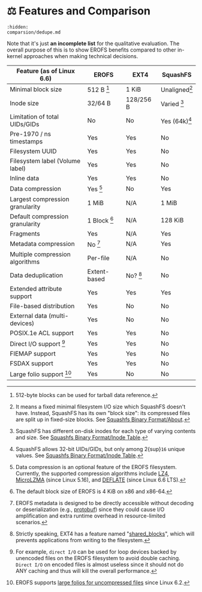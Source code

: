 # ⚖️ Features and Comparison

```{toctree}
:hidden:
comparsion/dedupe.md
```

Note that it's just **an incomplete list** for the qualitative evaluation.
The overall purpose of this is to show EROFS benefits compared to other
in-kernel approaches when making technical decisions.

| Feature  (as of Linux 6.6)      | EROFS          | EXT4      | SquashFS      |
| ------------------------------- | -------------- | --------- | ------------- |
| Minimal block size              | 512 B [^1]     | 1 KiB     | Unaligned[^2] |
| Inode size                      | 32/64 B        | 128/256 B | Varied [^3]   |
| Limitation of total UIDs/GIDs   | No             | No        | Yes (64k)[^4] |
| Pre-1970 / ns timestamps        | Yes            | Yes       | No            |
| Filesystem UUID                 | Yes            | Yes       | No            |
| Filesystem label (Volume label) | Yes            | Yes       | No            |
| Inline data                     | Yes            | Yes       | No            |
| Data compression                | Yes [^5]       | No        | Yes           |
| Largest compression granularity | 1 MiB          | N/A       | 1 MiB         |
| Default compression granularity | 1 Block [^6]   | N/A       | 128 KiB       |
| Fragments                       | Yes            | N/A       | Yes           |
| Metadata compression            | No [^7]        | N/A       | Yes           |
| Multiple compression algorithms | Per-file       | N/A       | No            |
| Data deduplication              | Extent-based   | No? [^8]  | No            |
| Extended attribute support      | Yes            | Yes       | Yes           |
| File-based distribution         | Yes            | No        | No            |
| External data (multi-devices)   | Yes            | No        | No            |
| POSIX.1e ACL support            | Yes            | Yes       | No            |
| Direct I/O support [^9]         | Yes            | Yes       | No            |
| FIEMAP support                  | Yes            | Yes       | No            |
| FSDAX support                   | Yes            | Yes       | No            |
| Large folio support [^10]       | Yes            | No        | No            |

[^1]: 512-byte blocks can be used for tarball data reference.

[^2]: It means a fixed minimal filesystem I/O size which SquashFS doesn't have.
Instead, SquashFS has its own "block size": its compressed files are split up in
fixed-size blocks.  See [Squashfs Binary Format/About](https://dr-emann.github.io/squashfs/squashfs.html#_about).

[^3]: SquashFS has different on-disk inodes for each type of varying contents
and size.  See [Squashfs Binary Format/Inode Table](https://dr-emann.github.io/squashfs/squashfs.html#_inode_table).

[^4]: SquashFS allows 32-bit UIDs/GIDs, but only among 2{sup}`16` unique values.
See [Squashfs Binary Format/Inode Table](https://dr-emann.github.io/squashfs/squashfs.html#_inode_table).

[^5]: Data compression is an optional feature of the EROFS filesystem.
Currently, the supported compression algorithms include [LZ4](https://lz4.org),
[MicroLZMA](https://tukaani.org/xz) (since Linux 5.16), and
[DEFLATE](https://datatracker.ietf.org/doc/html/rfc1951) (since Linux 6.6 LTS).

[^6]: The default block size of EROFS is 4 KiB on x86 and x86-64.

[^7]: EROFS metadata is designed to be directly accessible without decoding or
deserialization (e.g., [protobuf](https://protobuf.dev/)) since they could cause
I/O amplification and extra runtime overhead in resource-limited scenarios.

[^8]: Strictly speaking, EXT4 has a feature named "[shared_blocks](https://lore.kernel.org/r/20201005161941.GF4225@quack2.suse.cz)",
which will prevents applications from writing to the filesystem.

[^9]: For example, `direct I/O` can be used for loop devices backed by unencoded
files on the EROFS filesystem to avoid double caching.  `Direct I/O` on encoded
files is almost useless since it should not do ANY caching and thus will kill
the overall performance.

[^10]: EROFS supports [large folios for uncompressed files](https://lwn.net/Articles/931794)
since Linux 6.2.
